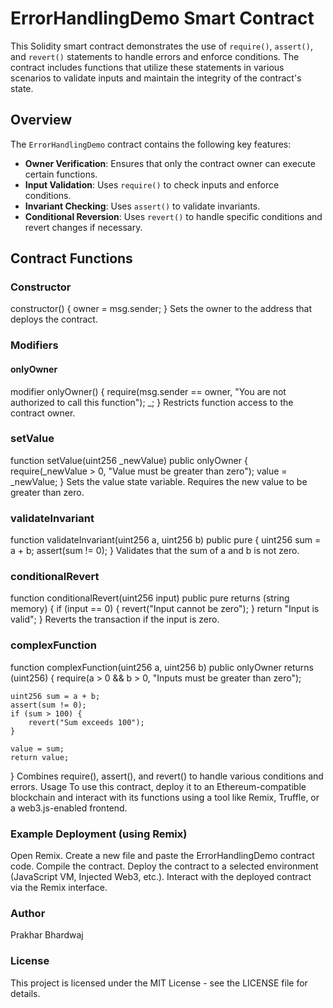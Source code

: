 # ErrorHandlingDemo Smart Contract

This Solidity smart contract demonstrates the use of `require()`, `assert()`, and `revert()` statements to handle errors and enforce conditions. The contract includes functions that utilize these statements in various scenarios to validate inputs and maintain the integrity of the contract's state.

## Overview

The `ErrorHandlingDemo` contract contains the following key features:

- **Owner Verification**: Ensures that only the contract owner can execute certain functions.
- **Input Validation**: Uses `require()` to check inputs and enforce conditions.
- **Invariant Checking**: Uses `assert()` to validate invariants.
- **Conditional Reversion**: Uses `revert()` to handle specific conditions and revert changes if necessary.

## Contract Functions


### Constructor

constructor() {
    owner = msg.sender;
}
Sets the owner to the address that deploys the contract.

### Modifiers

#### onlyOwner

modifier onlyOwner() {
    require(msg.sender == owner, "You are not authorized to call this function");
    _;
}
Restricts function access to the contract owner.

### setValue

function setValue(uint256 _newValue) public onlyOwner {
    require(_newValue > 0, "Value must be greater than zero");
    value = _newValue;
}
Sets the value state variable.
Requires the new value to be greater than zero.

### validateInvariant

function validateInvariant(uint256 a, uint256 b) public pure {
    uint256 sum = a + b;
    assert(sum != 0);
}
Validates that the sum of a and b is not zero.

### conditionalRevert

function conditionalRevert(uint256 input) public pure returns (string memory) {
    if (input == 0) {
        revert("Input cannot be zero");
    }
    return "Input is valid";
}
Reverts the transaction if the input is zero.

### complexFunction

function complexFunction(uint256 a, uint256 b) public onlyOwner returns (uint256) {
    require(a > 0 && b > 0, "Inputs must be greater than zero");

    uint256 sum = a + b;
    assert(sum != 0);
    if (sum > 100) {
        revert("Sum exceeds 100");
    }

    value = sum;
    return value;
}
Combines require(), assert(), and revert() to handle various conditions and errors.
Usage
To use this contract, deploy it to an Ethereum-compatible blockchain and interact with its functions using a tool like Remix, Truffle, or a web3.js-enabled frontend.

### Example Deployment (using Remix)
Open Remix.
Create a new file and paste the ErrorHandlingDemo contract code.
Compile the contract.
Deploy the contract to a selected environment (JavaScript VM, Injected Web3, etc.).
Interact with the deployed contract via the Remix interface.

### Author
Prakhar Bhardwaj


### License
This project is licensed under the MIT License - see the LICENSE file for details.

